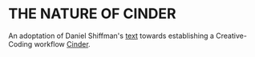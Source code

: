 # THE NATURE OF CINDER

An adoptation of Daniel Shiffman's [text](http://natureofcode.com/book) towards establishing a Creative-Coding workflow [Cinder](http://libcinder.org).
